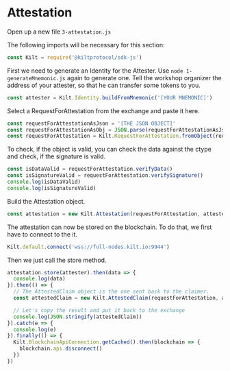 # Attestation

Open up a new file `3-attestation.js`

The following imports will be necessary for this section:
```javascript
const Kilt = require('@kiltprotocol/sdk-js')
```

First we need to generate an Identity for the Attester.
Use `node 1-generateMnemonic.js` again to generate one.
Tell the workshop organizer the address of your attester, so that he can transfer some tokens to you.
```javascript
const attester = Kilt.Identity.buildFromMnemonic('[YOUR MNEMONIC]')
```

Select a RequestForAttestation from the exchange and paste it here.
```javascript
const requestForAttestationAsJson = '[THE JSON OBJECT]'
const requestForAttestationAsObj = JSON.parse(requestForAttestationAsJson)
const requestForAttestation = Kilt.RequestForAttestation.fromObject(requestForAttestationAsObj)
```

To check, if the object is valid, you can check the data against the ctype
and check, if the signature is valid.
```javascript
const isDataValid = requestForAttestation.verifyData()
const isSignatureValid = requestForAttestation.verifySignature()
console.log(isDataValid)
console.log(isSignatureValid)
```

Build the Attestation object.
```javascript
const attestation = new Kilt.Attestation(requestForAttestation, attester)
```

The attestation can now be stored on the blockchain.
To do that, we first have to connect to the it.
```javascript
Kilt.default.connect('wss://full-nodes.kilt.io:9944')
```

Then we just call the store method.
```javascript
attestation.store(attester).then(data => {
  console.log(data)
}).then(() => {
  // The AttestedClaim object is the one sent back to the claimer.
  const attestedClaim = new Kilt.AttestedClaim(requestForAttestation, attestation)

  // Let's copy the result and put it back to the exchange
  console.log(JSON.stringify(attestedClaim))
}).catch(e => {
  console.log(e)
}).finally(() => {
  Kilt.BlockchainApiConnection.getCached().then(blockchain => {
    blockchain.api.disconnect()
  })
})
```

